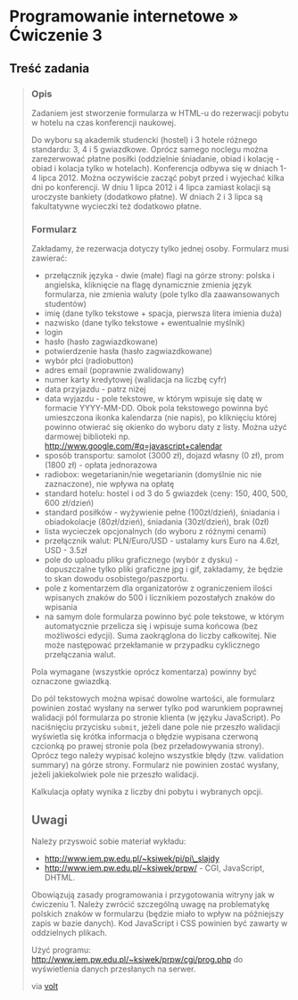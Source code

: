 # Programowanie internetowe » Ćwiczenie 3

## Treść zadania

> ### Opis
> 
> Zadaniem jest stworzenie formularza w HTML-u do rezerwacji pobytu w hotelu na
> czas konferencji naukowej.
> 
> Do wyboru są akademik studencki (hostel) i 3 hotele różnego standardu: 3, 4 i 5
> gwiazdkowe. Oprócz samego noclegu można zarezerwować płatne posiłki (oddzielnie
> śniadanie, obiad i kolację - obiad i kolacja tylko w hotelach). Konferencja
> odbywa się w dniach 1-4 lipca 2012. Można oczywiście zacząć pobyt przed i
> wyjechać kilka dni po konferencji. W dniu 1 lipca 2012 i 4 lipca zamiast kolacji
> są uroczyste bankiety (dodatkowo płatne). W dniach 2 i 3 lipca są fakultatywne
> wycieczki też dodatkowo płatne.
> 
> ### Formularz
> 
> Zakładamy, że rezerwacja dotyczy tylko jednej osoby. Formularz musi zawierać:
> 
> * przełącznik języka - dwie (małe) flagi na górze strony: polska i angielska,
>   kliknięcie na flagę dynamicznie zmienia język formularza, nie zmienia waluty
>   (pole tylko dla zaawansowanych studentów)
> * imię (dane tylko tekstowe + spacja, pierwsza litera imienia duża)
> * nazwisko (dane tylko tekstowe + ewentualnie myślnik)
> * login
> * hasło (hasło zagwiazdkowane)
> * potwierdzenie hasła (hasło zagwiazdkowane)
> * wybór płci (radiobutton)
> * adres email (poprawnie zwalidowany)
> * numer karty kredytowej (walidacja na liczbę cyfr)
> * data przyjazdu - patrz niżej
> * data wyjazdu - pole tekstowe, w którym wpisuje się datę w formacie YYYY-MM-DD.
>   Obok pola tekstowego powinna być umieszczona ikonka kalendarza (nie napis), po
>   kliknięciu której powinno otwierać się okienko do wyboru daty z listy. Można
>   użyć darmowej biblioteki np. http://www.google.com/#q=javascript+calendar 
> * sposób transportu: samolot (3000 zł), dojazd własny (0 zł), prom (1800 zł) -
>   opłata jednorazowa
> * radiobox: wegetarianin/nie wegetarianin (domyślnie nic nie zaznaczone), nie
>   wpływa na opłatę
> * standard hotelu: hostel i od 3 do 5 gwiazdek (ceny: 150, 400, 500, 600
>   zł/dzień)
> * standard posiłków - wyżywienie pełne (100zł/dzień), śniadania i obiadokolacje
>   (80zł/dzień), śniadania (30zł/dzień), brak (0zł)
> * lista wycieczek opcjonalnych (do wyboru z różnymi cenami)
> * przełącznik walut: PLN/Euro/USD - ustalamy kurs Euro na 4.6zł, USD - 3.5zł
> * pole do uploadu pliku graficznego (wybór z dysku) - dopuszczalne tylko pliki
>   graficzne jpg i gif, zakładamy, że będzie to skan dowodu osobistego/paszportu.
> * pole z komentarzem dla organizatorów z ograniczeniem ilości wpisanych znaków
>   do 500 i licznikiem pozostałych znaków do wpisania
> * na samym dole formularza powinno być pole tekstowe, w którym automatycznie
>   przelicza się i wpisuje suma końcowa (bez możliwości edycji). Suma zaokrąglona
>   do liczby całkowitej. Nie może następować przekłamanie w przypadku cyklicznego
>   przełączania walut.
> 
> Pola wymagane (wszystkie oprócz komentarza) powinny być oznaczone gwiazdką.
> 
> Do pól tekstowych można wpisać dowolne wartości, ale formularz powinien zostać
> wysłany na serwer tylko pod warunkiem poprawnej walidacji pól formularza po
> stronie klienta (w języku JavaScript). Po naciśnięciu przycisku `submit`, jeżeli
> dane pole nie przeszło walidacji wyświetla się krótka informacja o błędzie
> wypisana czerwoną czcionką po prawej stronie pola (bez przeładowywania strony).
> Oprócz tego należy wypisać kolejno wszystkie błędy (tzw. validation summary) na
> górze strony. Formularz nie powinien zostać wysłany, jeżeli jakiekolwiek pole
> nie przeszło walidacji.
> 
> Kalkulacja opłaty wynika z liczby dni pobytu i wybranych opcji.
> 
> ## Uwagi
> 
> Należy przyswoić sobie materiał wykładu:
> 
> * http://www.iem.pw.edu.pl/~ksiwek/pi/pi\_slajdy
> * http://www.iem.pw.edu.pl/~ksiwek/prpw/ - CGI, JavaScript, DHTML.
> 
> Obowiązują zasady programowania i przygotowania witryny jak w ćwiczeniu 1.
> Należy zwrócić szczególną uwagę na problematykę polskich znaków w formularzu
> (będzie miało to wpływ na późniejszy zapis w bazie danych).
> Kod JavaScript i CSS powinien być zawarty w oddzielnych plikach.
> 
> Użyć programu: http://www.iem.pw.edu.pl/~ksiwek/prpw/cgi/prog.php do
> wyświetlenia danych przesłanych na serwer.
> 
> via [volt](http://www.iem.pw.edu.pl/~ksiwek/pi/lab/form_cw3.html)
